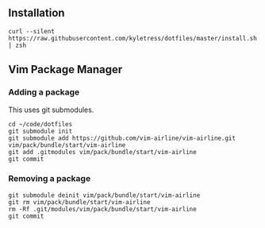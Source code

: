 ## Installation 

```
curl --silent https://raw.githubusercontent.com/kyletress/dotfiles/master/install.sh | zsh
```

## Vim Package Manager 

### Adding a package

This uses git submodules. 

```
cd ~/code/dotfiles
git submodule init
git submodule add https://github.com/vim-airline/vim-airline.git vim/pack/bundle/start/vim-airline
git add .gitmodules vim/pack/bundle/start/vim-airline
git commit
```
### Removing a package

```
git submodule deinit vim/pack/bundle/start/vim-airline
git rm vim/pack/bundle/start/vim-airline
rm -Rf .git/modules/vim/pack/bundle/start/vim-airline
git commit
```
